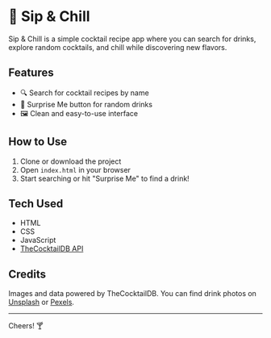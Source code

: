 # 🍹 Sip & Chill

Sip & Chill is a simple cocktail recipe app where you can search for drinks, explore random cocktails, and chill while discovering new flavors.

## Features

- 🔍 Search for cocktail recipes by name
- 🎲 Surprise Me button for random drinks
- 🖼️ Clean and easy-to-use interface

## How to Use

1. Clone or download the project
2. Open `index.html` in your browser
3. Start searching or hit "Surprise Me" to find a drink!

## Tech Used

- HTML
- CSS
- JavaScript
- [TheCocktailDB API](https://www.thecocktaildb.com/)

## Credits

Images and data powered by TheCocktailDB.
You can find drink photos on [Unsplash](https://unsplash.com) or [Pexels](https://pexels.com).

---

Cheers! 🍸
